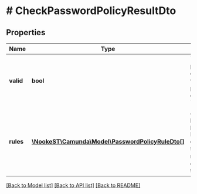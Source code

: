 # # CheckPasswordPolicyResultDto

## Properties

Name | Type | Description | Notes
------------ | ------------- | ------------- | -------------
**valid** | **bool** | &#x60;true&#x60; if the password is compliant with the policy, otherwise &#x60;false&#x60;. | [optional]
**rules** | [**\NookeST\Camunda\Model\PasswordPolicyRuleDto[]**](PasswordPolicyRuleDto.md) | An array of password policy rules. Each element of the array is representing one rule of the policy. | [optional]

[[Back to Model list]](../../README.md#models) [[Back to API list]](../../README.md#endpoints) [[Back to README]](../../README.md)

